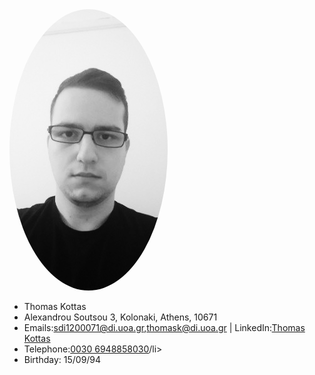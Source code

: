<!DOCTYPE html>
<html>
<head>
<title>Page Title</title>
</head>
<body>

<style>
img {
  border-radius: 50%;
}
</style>
<img src="index.png" alt="Avatar">
<ul>
  <li>Thomas Kottas</li>
  <li>Alexandrou Soutsou 3, Kolonaki, Athens, 10671</li>
  <li>Emails:<a href="mailto:sdi1200071@di.uoa.gr" target="_top">sdi1200071@di.uoa.gr</a>,<a href="mailto:thomask@di.uoa.gr" target="_top">thomask@di.uoa.gr</a> | LinkedIn:<a href="https://www.linkedin.com/in/thomas-kottas-551018a5/" target="_top">Thomas Kottas</a></li>
	<li>Telephone:<a href="tel:0030 6948858030">0030 6948858030</a>/li>
  <li>Birthday: 15/09/94</li>
</ul> 

</body>
</html>
